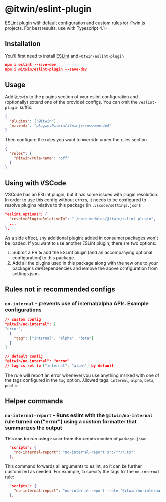 # @itwin/eslint-plugin

ESLint plugin with default configuration and custom rules for iTwin.js projects. For best results, use with Typescript 4.1+

## Installation

You'll first need to install [ESLint](http://eslint.org) and `@itwin/eslint-plugin`:

```json
npm i eslint --save-dev
npm i @itwin/eslint-plugin --save-dev
```

## Usage

Add `@itwin` to the plugins section of your eslint configuration and (optionally) extend one of the provided configs. You can omit the `/eslint-plugin` suffix:

```json
{
  "plugins": ["@itwin"],
  "extends": "plugin:@itwin/itwinjs-recommended"
}
```

Then configure the rules you want to override under the rules section.

```json
{
  "rules": {
    "@itwin/rule-name": "off"
  }
}
```

## Using with VSCode

VSCode has an ESLint plugin, but it has some issues with plugin resolution. In order to use this config without errors, it needs to be configured to resolve plugins relative to this package (in `.vscode/settings.json`):

```json
"eslint.options": {
  "resolvePluginsRelativeTo": "./node_modules/@itwin/eslint-plugin",
  ...
},
```

As a side effect, any additional plugins added in consumer packages won't be loaded. If you want to use another ESLint plugin, there are two options:

1. Submit a PR to add the ESLint plugin (and an accompanying optional configuration) to this package.
2. Add all the plugins used in this package along with the new one to your package's devDependencies and remove the above configuration from settings.json.

## Rules not in recommended configs

### `no-internal` - prevents use of internal/alpha APIs. Example configurations

```json
// custom config
"@itwin/no-internal": [
"error",
  {
    "tag": ["internal", "alpha", "beta"]
  }
]
```

```json
// default config
"@itwin/no-internal": "error"
// tag is set to ["internal", "alpha"] by default
```

The rule will report an error whenever you use anything marked with one of the tags configured in the `tag` option.
Allowed tags: `internal`, `alpha`, `beta`, `public`.

## Helper commands

### `no-internal-report` - Runs eslint with the `@itwin/no-internal` rule turned on ("error") using a custom formatter that summarizes the output

This can be run using `npx` or from the scripts section of `package.json`:

```json
  "scripts": {
    "no-internal-report": "no-internal-report src/**/*.ts*"
  },

```

This command forwards all arguments to eslint, so it can be further customized as needed. For example, to specify the tags for the `no-internal` rule:

```json
  "scripts": {
    "no-internal-report": "no-internal-report -rule '@itwin/no-internal: ['error', { 'tag': [ 'internal', 'alpha', 'beta' ]}]' src/**/*.ts*"
  },

```
